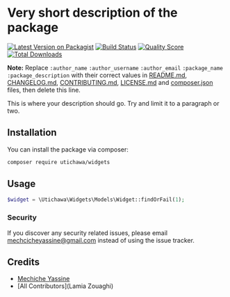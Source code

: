 # Very short description of the package

[![Latest Version on Packagist](https://img.shields.io/packagist/v/utichawa/:package_name.svg?style=flat-square)](https://packagist.org/packages/utichawa/:package_name)
[![Build Status](https://img.shields.io/travis/utichawa/:package_name/master.svg?style=flat-square)](https://travis-ci.org/utichawa/:package_name)
[![Quality Score](https://img.shields.io/scrutinizer/g/utichawa/:package_name.svg?style=flat-square)](https://scrutinizer-ci.com/g/utichawa/:package_name)
[![Total Downloads](https://img.shields.io/packagist/dt/utichawa/:package_name.svg?style=flat-square)](https://packagist.org/packages/utichawa/:package_name)

**Note:** Replace ```:author_name``` ```:author_username``` ```:author_email``` ```:package_name``` ```:package_description``` with their correct values in [README.md](README.md), [CHANGELOG.md](CHANGELOG.md), [CONTRIBUTING.md](CONTRIBUTING.md), [LICENSE.md](LICENSE.md) and [composer.json](composer.json) files, then delete this line.

This is where your description should go. Try and limit it to a paragraph or two.

## Installation

You can install the package via composer:

```bash
composer require utichawa/widgets
```

## Usage

``` php
$widget = \Utichawa\Widgets\Models\Widget::findOrFail(1);
```

### Security

If you discover any security related issues, please email mechcicheyassine@gmail.com instead of using the issue tracker.

## Credits

- [Mechiche Yassine](https://github.com/utichawa)
- [All Contributors](Lamia Zouaghi)

